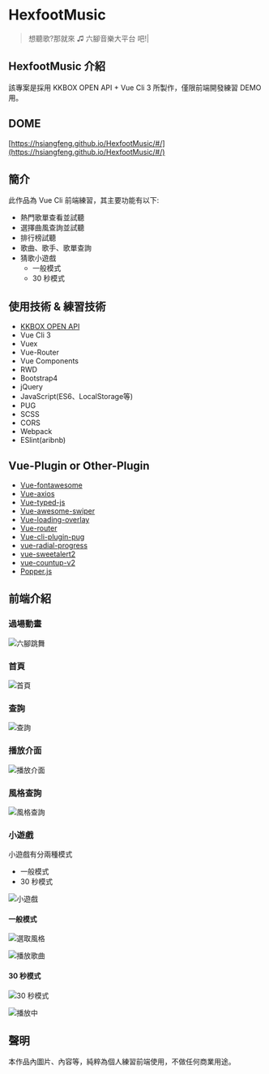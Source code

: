 # HexfootMusic

> 想聽歌?那就來 ♫ 六腳音樂大平台 吧!|

## HexfootMusic 介紹

該專案是採用 KKBOX OPEN API + Vue Cli 3 所製作，僅限前端開發練習 DEMO 用。

## DOME

[https://hsiangfeng.github.io/HexfootMusic/#/](https://hsiangfeng.github.io/HexfootMusic/#/)

## 簡介

此作品為 Vue Cli 前端練習，其主要功能有以下:

- 熱門歌單查看並試聽
- 選擇曲風查詢並試聽
- 排行榜試聽
- 歌曲、歌手、歌單查詢
- 猜歌小遊戲
  - 一般模式
  - 30 秒模式

## 使用技術 & 練習技術

- [KKBOX OPEN API](https://developer.kkbox.com/#/)
- Vue Cli 3
- Vuex
- Vue-Router
- Vue Components
- RWD
- Bootstrap4
- jQuery
- JavaScript(ES6、LocalStorage等)
- PUG
- SCSS
- CORS
- Webpack
- ESlint(aribnb)

## Vue-Plugin or Other-Plugin

- [Vue-fontawesome](https://fontawesome.com/how-to-use/on-the-web/using-with/vuejs)
- [Vue-axios](https://www.npmjs.com/package/vue-axios)
- [Vue-typed-js](https://github.com/Orlandster/vue-typed-js)
- [Vue-awesome-swiper](https://surmon-china.github.io/vue-awesome-swiper/)
- [Vue-loading-overlay](https://www.npmjs.com/package/vue-loading-overlay)
- [Vue-router](https://router.vuejs.org/zh/)
- [Vue-cli-plugin-pug](https://www.npmjs.com/package/vue-cli-plugin-pug)
- [vue-radial-progress](https://www.npmjs.com/package/vue-radial-progress)
- [vue-sweetalert2](https://www.npmjs.com/package/vue-sweetalert2)
- [vue-countup-v2](https://www.npmjs.com/package/vue-countup-v2)
- [Popper.js](https://popper.js.org/)

## 前端介紹

### 過場動畫

![六腳跳舞](https://i.imgur.com/oF59Qqn.gif)

### 首頁

![首頁](https://i.imgur.com/2iYCo4h.png)

### 查詢

![查詢](https://i.imgur.com/eIj52cd.png)

### 播放介面

![播放介面](https://i.imgur.com/2ERJ4oN.png)

### 風格查詢

![風格查詢](https://i.imgur.com/15YZaBj.png)

### 小遊戲

小遊戲有分兩種模式

- 一般模式
- 30 秒模式

![小遊戲](https://i.imgur.com/EEGH37Q.png)

#### 一般模式

![選取風格](https://i.imgur.com/s3lxC1i.png)

![播放歌曲](https://i.imgur.com/RdLTAlz.png)

#### 30 秒模式

![30 秒模式](https://i.imgur.com/C0Pt9Zx.png)

![播放中](https://i.imgur.com/TF8JoDI.png)

## 聲明

本作品內圖片、內容等，純粹為個人練習前端使用，不做任何商業用途。
